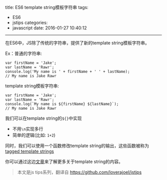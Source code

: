 title: ES6 template string模板字符串
tags:
  - ES6
  - jstips
categories:
  - javascript
date: 2016-01-27 10:40:12
---
在ES6中，JS除了传统的字符串，提供了新的template string模板字符串。

Ex：普通的字符串:

```
var firstName = 'Jake';
var lastName = 'Rawr';
console.log('My name is ' + firstName + ' ' + lastName);
// My name is Jake Rawr
```

template string模板字符串:
```
var firstName = 'Jake';
var lastName = 'Rawr';
console.log(`My name is ${firstName} ${lastName}`);
// My name is Jake Rawr
```

<!-- more --> 

我们可以在template string的`${}`中实现
+ 不用`\n`实现多行
+ 简单的逻辑(比如: `1+2`)


同时，我们可以使用一个函数修改template string的输出，这些函数被称为[tagged template strings](https://developer.mozilla.org/en-US/docs/Web/JavaScript/Reference/template_strings#Tagged_template_strings)


你可以通过这边[文章](https://hacks.mozilla.org/2015/05/es6-in-depth-template-strings-2)来了解更多关于template string的内容。

>本文是js tips系列，翻译自 https://github.com/loverajoel/jstips